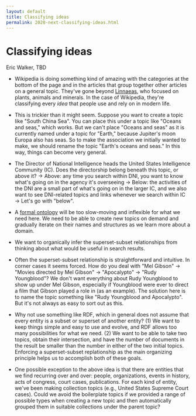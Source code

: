 ```yaml
---
layout: default
title: Classifying ideas
permalink: 2020-next-classifying-ideas.html
---
```


# Classifying ideas
<byline>Eric Walker, TBD</byline>

- Wikipedia is doing something kind of amazing with the categories at the bottom of the page and in the articles that group together other articles on a general topic. They've gone beyond [Linnaeas](https://en.wikipedia.org/wiki/Linnaean_taxonomy), who focused on plants, animals and minerals.  In the case of Wikipedia, they're classifying every *idea* that people use and rely on in modern life.

- This is trickier than it might seem.  Suppose you want to create a topic like "South China Sea".  You can place this under a topic like "Oceans and seas," which works.  But we can't place "Oceans and seas" as it is currently named under a topic for "Earth," because Jupiter's moon Europa also has seas.  So to make the association we initially wanted to make, we should rename the topic "Earth's oceans and seas."  In this way, things can become very general.

- The Director of National Intelligence heads the United States Intelligence Community (IC).  Does the directorship belong beneath this topic, or above it?
  → Above: any time you search within DNI, you want to know what's going on in the agency it's overseeing
  → Below: the activities of the DNI are a small part of what's going on in the larger IC, and we also want to see DNI-related topics and links whenever we search within IC
  → Let's go with "below".

- A [formal ontology](https://en.wikipedia.org/wiki/Ontology_(information_science)) will be too slow-moving and inflexible for what we need here.  We need to be able to create new topics on demand and gradually iterate on their names and structures as we learn more about a domain.

- We want to organically infer the superset-subset relationships from thinking about what would be useful in search results.

- Often the superset-subset relationship is straightforward and intuitive.  In corner cases it seems forced.  How do you deal with "Mel Gibson" → "Movies directed by Mel Gibson" → "Apocalypto" → "Rudy Youngblood"?  We don't want everything about Rudy Youngblood to show up under Mel Gibson, especially if Youngblood were ever to direct a film that Gibson played a role in (as an example).  The solution here is to name the topic something like "Rudy Youngblood and Apocalypto".  But it's not always as easy to sort out as this.

- Why not use something like RDF, which in general does not assume that every entity is a subset or superset of another entity?  (1) We want to keep things simple and easy to use and evolve, and RDF allows too many possibilities for what we need.  (2) We want to be able to take two topics, obtain their intersection, and have the number of documents in the result be smaller than the number in either of the two initial topics.  Enforcing a superset-subset replationship as the main organizing principle helps us to accomplish both of these goals.

- One possible exception to the above idea is that there are entities that we find recurring over and over: people, organizations, events in history, acts of congress, court cases, publications.  For each kind of entity, we've been making collection topics (e.g., United States Supreme Court cases).  Could we avoid the boilerplate topics if we provided a range of possible types when creating a new topic and then automatically grouped them in suitable collections under the parent topic?


